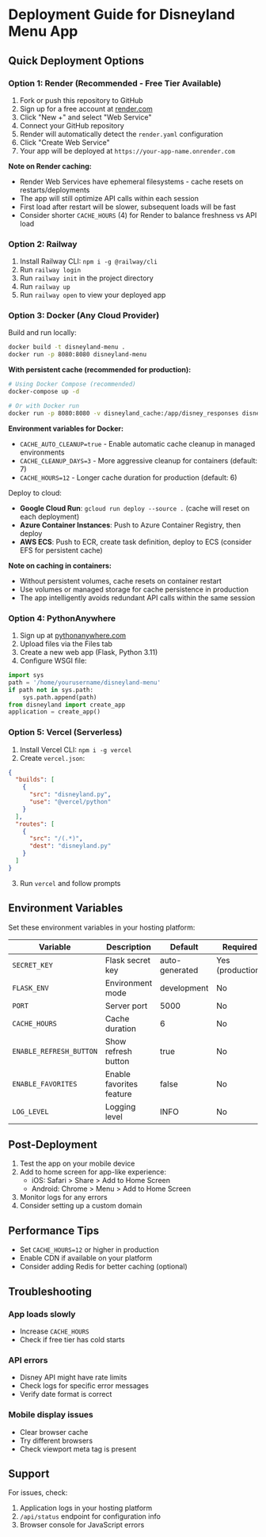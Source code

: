 # Deployment Guide for Disneyland Menu App

## Quick Deployment Options

### Option 1: Render (Recommended - Free Tier Available)

1. Fork or push this repository to GitHub
2. Sign up for a free account at [render.com](https://render.com)
3. Click "New +" and select "Web Service"
4. Connect your GitHub repository
5. Render will automatically detect the `render.yaml` configuration
6. Click "Create Web Service"
7. Your app will be deployed at `https://your-app-name.onrender.com`

**Note on Render caching:**
- Render Web Services have ephemeral filesystems - cache resets on restarts/deployments
- The app will still optimize API calls within each session
- First load after restart will be slower, subsequent loads will be fast
- Consider shorter `CACHE_HOURS` (4) for Render to balance freshness vs API load

### Option 2: Railway

1. Install Railway CLI: `npm i -g @railway/cli`
2. Run `railway login`
3. Run `railway init` in the project directory
4. Run `railway up`
5. Run `railway open` to view your deployed app

### Option 3: Docker (Any Cloud Provider)

Build and run locally:
```bash
docker build -t disneyland-menu .
docker run -p 8080:8080 disneyland-menu
```

**With persistent cache (recommended for production):**
```bash
# Using Docker Compose (recommended)
docker-compose up -d

# Or with Docker run
docker run -p 8080:8080 -v disneyland_cache:/app/disney_responses disneyland-menu
```

**Environment variables for Docker:**
- `CACHE_AUTO_CLEANUP=true` - Enable automatic cache cleanup in managed environments
- `CACHE_CLEANUP_DAYS=3` - More aggressive cleanup for containers (default: 7)
- `CACHE_HOURS=12` - Longer cache duration for production (default: 6)

Deploy to cloud:
- **Google Cloud Run**: `gcloud run deploy --source .` (cache will reset on each deployment)
- **Azure Container Instances**: Push to Azure Container Registry, then deploy
- **AWS ECS**: Push to ECR, create task definition, deploy to ECS (consider EFS for persistent cache)

**Note on caching in containers:**
- Without persistent volumes, cache resets on container restart
- Use volumes or managed storage for cache persistence in production
- The app intelligently avoids redundant API calls within the same session

### Option 4: PythonAnywhere

1. Sign up at [pythonanywhere.com](https://www.pythonanywhere.com)
2. Upload files via the Files tab
3. Create a new web app (Flask, Python 3.11)
4. Configure WSGI file:
```python
import sys
path = '/home/yourusername/disneyland-menu'
if path not in sys.path:
    sys.path.append(path)
from disneyland import create_app
application = create_app()
```

### Option 5: Vercel (Serverless)

1. Install Vercel CLI: `npm i -g vercel`
2. Create `vercel.json`:
```json
{
  "builds": [
    {
      "src": "disneyland.py",
      "use": "@vercel/python"
    }
  ],
  "routes": [
    {
      "src": "/(.*)",
      "dest": "disneyland.py"
    }
  ]
}
```
3. Run `vercel` and follow prompts

## Environment Variables

Set these environment variables in your hosting platform:

| Variable | Description | Default | Required |
|----------|-------------|---------|----------|
| `SECRET_KEY` | Flask secret key | auto-generated | Yes (production) |
| `FLASK_ENV` | Environment mode | development | No |
| `PORT` | Server port | 5000 | No |
| `CACHE_HOURS` | Cache duration | 6 | No |
| `ENABLE_REFRESH_BUTTON` | Show refresh button | true | No |
| `ENABLE_FAVORITES` | Enable favorites feature | false | No |
| `LOG_LEVEL` | Logging level | INFO | No |

## Post-Deployment

1. Test the app on your mobile device
2. Add to home screen for app-like experience:
   - iOS: Safari > Share > Add to Home Screen
   - Android: Chrome > Menu > Add to Home Screen
3. Monitor logs for any errors
4. Consider setting up a custom domain

## Performance Tips

- Set `CACHE_HOURS=12` or higher in production
- Enable CDN if available on your platform
- Consider adding Redis for better caching (optional)

## Troubleshooting

### App loads slowly
- Increase `CACHE_HOURS`
- Check if free tier has cold starts

### API errors
- Disney API might have rate limits
- Check logs for specific error messages
- Verify date format is correct

### Mobile display issues
- Clear browser cache
- Try different browsers
- Check viewport meta tag is present

## Support

For issues, check:
1. Application logs in your hosting platform
2. `/api/status` endpoint for configuration info
3. Browser console for JavaScript errors